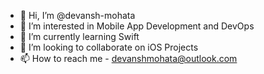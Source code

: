 - 👋 Hi, I’m @devansh-mohata
- 👀 I’m interested in Mobile App Development and DevOps
- 🌱 I’m currently learning Swift
- 💞️ I’m looking to collaborate on iOS Projects
- 📫 How to reach me - devanshmohata@outlook.com

<!---
devansh-mohata/devansh-mohata is a ✨ special ✨ repository because its `README.md` (this file) appears on your GitHub profile.
You can click the Preview link to take a look at your changes.
--->
